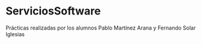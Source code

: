 # ServiciosSoftware
Prácticas realizadas por los alumnos Pablo Martínez Arana y Fernando Solar Iglesias
